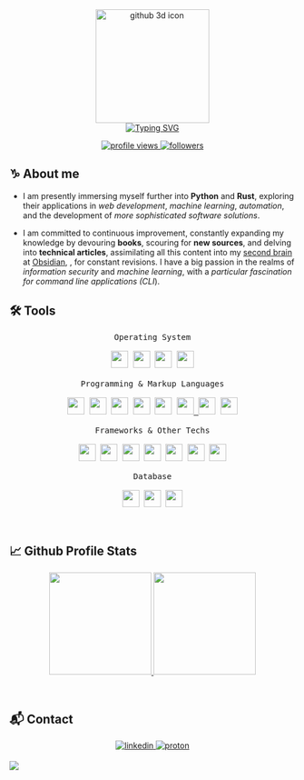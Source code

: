 <div align=center>
    <img src="https://raw.githubusercontent.com/d-hcosta/d-hcosta/main/assets/github.png" alt="github 3d icon" height="200">
</div>
<div align=center>
    <a href="https://git.io/typing-svg"><img src="https://readme-typing-svg.herokuapp.com?font=Fira+Code&duration=5000&pause=500&color=52F7EF&center=true&vCenter=true&width=500&lines=Hi!+I'm+Diego;Fullstack+Developer;Artificial+Intelligence+Student;I+use+Arch+btw" alt="Typing SVG" /></a>
</div>

<p align="center">
 <a href="https://github.com/d-hcosta">
  <img src="https://komarev.com/ghpvc/?username=d-hcosta&label=Profile%20views&color=0e75b6&style=flat" alt="profile views"/>
 </a>
 <a href="https://github.com/d-hcosta">
  <img src="https://img.shields.io/github/followers/d-hcosta?label=Followers" alt="followers"/>
 </a>
</p>

## ♑ About me

- I am presently immersing myself further into **Python** and **Rust**, exploring their applications in *web development*, *machine learning*, *automation*, and the development of *more sophisticated software solutions*.

- I am committed to continuous improvement, constantly expanding my knowledge by devouring **books**, scouring for **new sources**, and delving into **technical articles**, assimilating all this content into my [second brain](https://fortelabs.com/blog/basboverview/) at [Obsidian](https://obsidian.md/), , for constant revisions. I have a big passion in the realms of *information security* and *machine learning*, with a *particular fascination for command line applications (CLI*).


## 🛠️ Tools

<p align=center>
 <kbd>
      <kbd>Operating System</kbd>
      <br>
      <br>
        <a href="https://www.microsoft.com/en-us/windows" target="_blank"><img width="30px" src="https://cdn.jsdelivr.net/gh/devicons/devicon/icons/windows8/windows8-original.svg" /></a>
        <a href="https://pop.system76.com/" target="_blank"><img width="30px" src="https://upload.wikimedia.org/wikipedia/commons/4/46/Pop%21_OS_Icon.svg" /></a>
        <a href="https://fedoraproject.org/" target="_blank"><img width="30px" src="https://cdn.jsdelivr.net/gh/devicons/devicon@latest/icons/fedora/fedora-original.svg" /></a>
        <a href="https://archlinux.org/" target="_blank"><img width="30px" src="https://upload.wikimedia.org/wikipedia/commons/1/13/Arch_Linux_%22Crystal%22_icon.svg" /></a>
    </kbd>
      <br>
      <br>
    <kbd>
      <kbd>Programming & Markup Languages</kbd>
      <br>
      <br>
        <a href="https://www.python.org/" target="_blank"><img width="30px" src="https://cdn.jsdelivr.net/gh/devicons/devicon/icons/python/python-original.svg" /></a>
        <a href="https://developer.mozilla.org/en-US/docs/Web/JavaScript" target="_blank"><img width="30px" src="https://cdn.jsdelivr.net/gh/devicons/devicon/icons/javascript/javascript-original.svg" /></a>
        <a href="https://www.typescriptlang.org/" target="_blank"><img width="30px" src="https://cdn.jsdelivr.net/gh/devicons/devicon/icons/typescript/typescript-original.svg" /></a>
        <a href="https://www.php.net/" target="_blank"><img width="30px" src="https://cdn.jsdelivr.net/gh/devicons/devicon/icons/php/php-original.svg" /></a>
        <a href="https://www.rust-lang.org/" target="_blank"><img width="30px" src="https://upload.wikimedia.org/wikipedia/commons/d/d5/Rust_programming_language_black_logo.svg" /></a>
        <a href="https://html.com/html5/" target="_blank"><img width="30px" src="https://cdn.jsdelivr.net/gh/devicons/devicon/icons/html5/html5-original.svg" /> </a>
        <a href="https://www.markdownguide.org/" target="_blank"><img width="30px" src="https://cdn.jsdelivr.net/gh/devicons/devicon/icons/markdown/markdown-original.svg" /></a>
        <a href="https://www.w3schools.com/css/" target="_blank"><img width="30px" src="https://cdn.jsdelivr.net/gh/devicons/devicon@latest/icons/css3/css3-original.svg" /></a>
    </kbd>
      <br>
      <br>
    <kbd>
      <kbd>Frameworks & Other Techs</kbd>
      <br>
      <br>
        <a href="https://nodejs.org/en" target="_blank"><img width="30px" src="https://cdn.jsdelivr.net/gh/devicons/devicon/icons/nodejs/nodejs-original.svg" /></a>
        <a href="https://expressjs.com/" target="_blank"><img width="30px" src="https://cdn.jsdelivr.net/gh/devicons/devicon@latest/icons/express/express-original.svg" /></a>
        <a href="https://react.dev/" target="_blank"><img width="30px" src="https://cdn.jsdelivr.net/gh/devicons/devicon/icons/react/react-original.svg" /></a>
        <a href="https://nextjs.org/" target="_blank"><img width="30px" src="https://cdn.jsdelivr.net/gh/devicons/devicon@latest/icons/nextjs/nextjs-original.svg" /></a>
        <a href="https://laravel.com/" target="_blank"><img width="30px" src="https://cdn.jsdelivr.net/gh/devicons/devicon@latest/icons/laravel/laravel-original.svg" /></a>
        <a href="https://jquery.com/" target="_blank"><img width="30px" src="https://cdn.jsdelivr.net/gh/devicons/devicon@latest/icons/jquery/jquery-original-wordmark.svg" /></a>
        <a href="https://nestjs.com/" target="_blank"><img width="30px" src="https://cdn.jsdelivr.net/gh/devicons/devicon@latest/icons/nestjs/nestjs-original-wordmark.svg" /></a>
    </kbd>
    <kbd>
      <br>
      <br>
      <kbd>Database</kbd>
      <br>
      <br>
      <a href="https://www.mysql.com/" target="_blank"><img width="30px" src="https://cdn.jsdelivr.net/gh/devicons/devicon@latest/icons/mysql/mysql-original.svg" /></a>
      <a href="https://www.postgresql.org/" target="_blank"><img width="30px" src="https://cdn.jsdelivr.net/gh/devicons/devicon/icons/postgresql/postgresql-original.svg" /></a>
      <a href="https://cdn.jsdelivr.net/gh/devicons/devicon@latest/icons/mongodb/mongodb-original-wordmark.svg" target="_blank"><img width="30px" src="https://cdn.jsdelivr.net/gh/devicons/devicon@latest/icons/mongodb/mongodb-original-wordmark.svg" /></a>
    </kbd>
      <br>
</p>

<br/>

## 📈 Github Profile Stats

<p align="center">
    <a href="https://github.com/d-hcosta">
        <img height="180em" src="https://streak-stats.demolab.com?user=d-hcosta&theme=tokyonight&hide_border=true&border_radius="/>
        <img height="180em" src="https://github-readme-stats.vercel.app/api/top-langs/?username=d-hcosta&hide_border=true&layout=compact&theme=tokyonight&hide=jupyter%20notebook"/>
    </a>
</p>

<br/>

## 📬 Contact

<p align=center>
    <a href="https://linkedin.com/in/d-hcosta" target="_blank">
        <img src="https://raw.githubusercontent.com/d-hcosta/d-hcosta/main/assets/linkedin.svg" alt=linkedin style="margin-bottom: 5px;" />
    </a>
    <a href="mailto:d-hcosta@proton.me" target="_blank">
        <img src="https://raw.githubusercontent.com/d-hcosta/d-hcosta/main/assets/proton-mail.svg" alt=proton style="margin-bottom: 5px;" />
    </a>
</p>

<img src="https://user-images.githubusercontent.com/73097560/115834477-dbab4500-a447-11eb-908a-139a6edaec5c.gif" />
